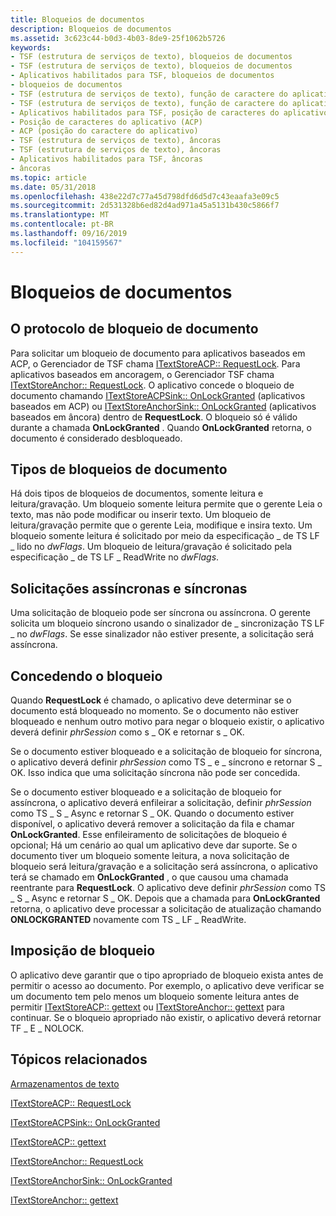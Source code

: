 ```yaml
---
title: Bloqueios de documentos
description: Bloqueios de documentos
ms.assetid: 3c623c44-b0d3-4b03-8de9-25f1062b5726
keywords:
- TSF (estrutura de serviços de texto), bloqueios de documentos
- TSF (estrutura de serviços de texto), bloqueios de documentos
- Aplicativos habilitados para TSF, bloqueios de documentos
- bloqueios de documentos
- TSF (estrutura de serviços de texto), função de caractere do aplicativo (ACP)
- TSF (estrutura de serviços de texto), função de caractere do aplicativo (ACP)
- Aplicativos habilitados para TSF, posição de caracteres do aplicativo (ACP)
- Posição de caracteres do aplicativo (ACP)
- ACP (posição do caractere do aplicativo)
- TSF (estrutura de serviços de texto), âncoras
- TSF (estrutura de serviços de texto), âncoras
- Aplicativos habilitados para TSF, âncoras
- âncoras
ms.topic: article
ms.date: 05/31/2018
ms.openlocfilehash: 438e22d7c77a45d798dfd6d5d7c43eaafa3e09c5
ms.sourcegitcommit: 2d531328b6ed82d4ad971a45a5131b430c5866f7
ms.translationtype: MT
ms.contentlocale: pt-BR
ms.lasthandoff: 09/16/2019
ms.locfileid: "104159567"
---
```

# <a name="document-locks"></a>Bloqueios de documentos

## <a name="the-document-lock-protocol"></a>O protocolo de bloqueio de documento

Para solicitar um bloqueio de documento para aplicativos baseados em ACP, o Gerenciador de TSF chama [ITextStoreACP:: RequestLock](/windows/desktop/api/Textstor/nf-textstor-itextstoreacp-requestlock). Para aplicativos baseados em ancoragem, o Gerenciador TSF chama [ITextStoreAnchor:: RequestLock](/windows/desktop/api/Textstor/nf-textstor-itextstoreanchor-requestlock). O aplicativo concede o bloqueio de documento chamando [ITextStoreACPSink:: OnLockGranted](/windows/desktop/api/Textstor/nf-textstor-itextstoreacpsink-onlockgranted) (aplicativos baseados em ACP) ou [ITextStoreAnchorSink:: OnLockGranted](/windows/desktop/api/Textstor/nf-textstor-itextstoreanchorsink-onlockgranted) (aplicativos baseados em âncora) dentro de **RequestLock**. O bloqueio só é válido durante a chamada **OnLockGranted** . Quando **OnLockGranted** retorna, o documento é considerado desbloqueado.

## <a name="types-of-document-locks"></a>Tipos de bloqueios de documento

Há dois tipos de bloqueios de documentos, somente leitura e leitura/gravação. Um bloqueio somente leitura permite que o gerente Leia o texto, mas não pode modificar ou inserir texto. Um bloqueio de leitura/gravação permite que o gerente Leia, modifique e insira texto. Um bloqueio somente leitura é solicitado por meio da especificação \_ de TS LF \_ lido no *dwFlags*. Um bloqueio de leitura/gravação é solicitado pela especificação \_ de TS LF \_ ReadWrite no *dwFlags*.

## <a name="asynchronous-and-synchronous-requests"></a>Solicitações assíncronas e síncronas

Uma solicitação de bloqueio pode ser síncrona ou assíncrona. O gerente solicita um bloqueio síncrono usando o sinalizador de \_ sincronização TS LF \_ no *dwFlags*. Se esse sinalizador não estiver presente, a solicitação será assíncrona.

## <a name="granting-the-lock"></a>Concedendo o bloqueio

Quando **RequestLock** é chamado, o aplicativo deve determinar se o documento está bloqueado no momento. Se o documento não estiver bloqueado e nenhum outro motivo para negar o bloqueio existir, o aplicativo deverá definir *phrSession* como s \_ OK e retornar s \_ OK.

Se o documento estiver bloqueado e a solicitação de bloqueio for síncrona, o aplicativo deverá definir *phrSession* como TS \_ e \_ síncrono e retornar S \_ OK. Isso indica que uma solicitação síncrona não pode ser concedida.

Se o documento estiver bloqueado e a solicitação de bloqueio for assíncrona, o aplicativo deverá enfileirar a solicitação, definir *phrSession* como TS \_ S \_ Async e retornar S \_ OK. Quando o documento estiver disponível, o aplicativo deverá remover a solicitação da fila e chamar **OnLockGranted**. Esse enfileiramento de solicitações de bloqueio é opcional; Há um cenário ao qual um aplicativo deve dar suporte. Se o documento tiver um bloqueio somente leitura, a nova solicitação de bloqueio será leitura/gravação e a solicitação será assíncrona, o aplicativo terá se chamado em **OnLockGranted** , o que causou uma chamada reentrante para **RequestLock**. O aplicativo deve definir *phrSession* como TS \_ S \_ Async e retornar S \_ OK. Depois que a chamada para **OnLockGranted** retorna, o aplicativo deve processar a solicitação de atualização chamando **ONLOCKGRANTED** novamente com TS \_ LF \_ ReadWrite.

## <a name="lock-enforcement"></a>Imposição de bloqueio

O aplicativo deve garantir que o tipo apropriado de bloqueio exista antes de permitir o acesso ao documento. Por exemplo, o aplicativo deve verificar se um documento tem pelo menos um bloqueio somente leitura antes de permitir [ITextStoreACP:: gettext](/windows/desktop/api/Textstor/nf-textstor-itextstoreacp-gettext) ou [ITextStoreAnchor:: gettext](/windows/desktop/api/Textstor/nf-textstor-itextstoreanchor-gettext) para continuar. Se o bloqueio apropriado não existir, o aplicativo deverá retornar TF \_ E \_ NOLOCK.

## <a name="related-topics"></a>Tópicos relacionados

<dl> <dt>

[Armazenamentos de texto](text-stores.md)
</dt> <dt>

[ITextStoreACP:: RequestLock](/windows/desktop/api/Textstor/nf-textstor-itextstoreacp-requestlock)
</dt> <dt>

[ITextStoreACPSink:: OnLockGranted](/windows/desktop/api/Textstor/nf-textstor-itextstoreacpsink-onlockgranted)
</dt> <dt>

[ITextStoreACP:: gettext](/windows/desktop/api/Textstor/nf-textstor-itextstoreacp-gettext)
</dt> <dt>

[ITextStoreAnchor:: RequestLock](/windows/desktop/api/Textstor/nf-textstor-itextstoreanchor-requestlock)
</dt> <dt>

[ITextStoreAnchorSink:: OnLockGranted](/windows/desktop/api/Textstor/nf-textstor-itextstoreanchorsink-onlockgranted)
</dt> <dt>

[ITextStoreAnchor:: gettext](/windows/desktop/api/Textstor/nf-textstor-itextstoreanchor-gettext)
</dt> </dl>

 

 




